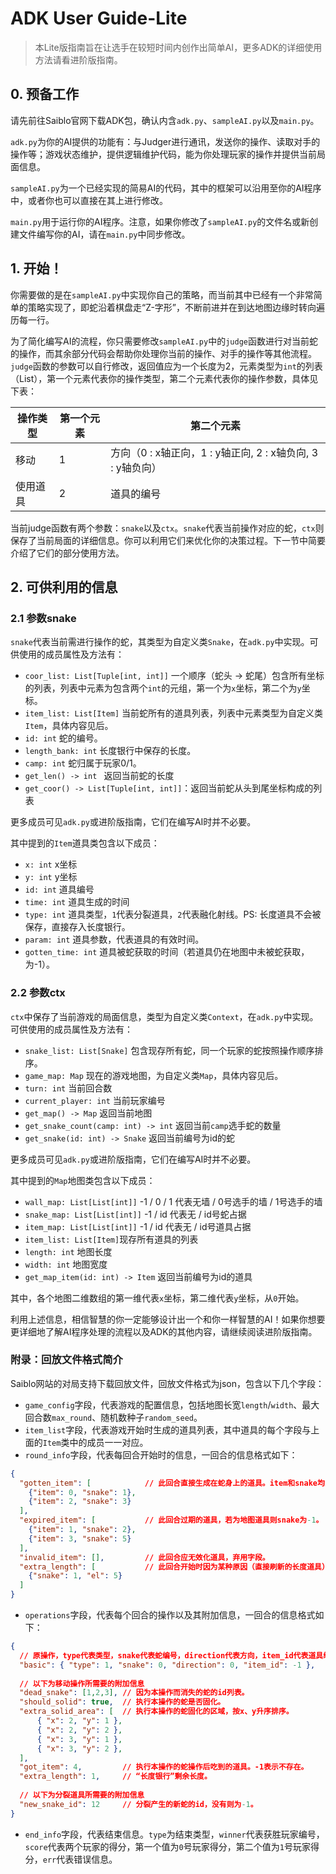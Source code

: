# ADK User Guide-Lite

> 本Lite版指南旨在让选手在较短时间内创作出简单AI，更多ADK的详细使用方法请看进阶版指南。

## 0. 预备工作

请先前往Saiblo官网下载ADK包，确认内含`adk.py`、`sampleAI.py`以及`main.py`。

`adk.py`为你的AI提供的功能有：与Judger进行通讯，发送你的操作、读取对手的操作等；游戏状态维护，提供逻辑维护代码，能为你处理玩家的操作并提供当前局面信息。

`sampleAI.py`为一个已经实现的简易AI的代码，其中的框架可以沿用至你的AI程序中，或者你也可以直接在其上进行修改。

`main.py`用于运行你的AI程序。注意，如果你修改了`sampleAI.py`的文件名或新创建文件编写你的AI，请在`main.py`中同步修改。

## 1. 开始！

你需要做的是在`sampleAI.py`中实现你自己的策略，而当前其中已经有一个非常简单的策略实现了，即蛇沿着棋盘走“Z-字形”，不断前进并在到达地图边缘时转向遍历每一行。

为了简化编写AI的流程，你只需要修改`sampleAI.py`中的`judge`函数进行对当前蛇的操作，而其余部分代码会帮助你处理你当前的操作、对手的操作等其他流程。`judge`函数的参数可以自行修改，返回值应为一个长度为2，元素类型为`int`的列表（List），第一个元素代表你的操作类型，第二个元素代表你的操作参数，具体见下表：

| 操作类型 | 第一个元素 | 第二个元素                                                 |
| -------- | ---------- | ---------------------------------------------------------- |
| 移动     | 1          | 方向（0 : x轴正向，1 : y轴正向, 2 : x轴负向, 3 : y轴负向） |
| 使用道具 | 2          | 道具的编号                                                 |

当前judge函数有两个参数：`snake`以及`ctx`。`snake`代表当前操作对应的蛇，`ctx`则保存了当前局面的详细信息。你可以利用它们来优化你的决策过程。下一节中简要介绍了它们的部分使用方法。

## 2. 可供利用的信息

### 2.1 参数snake

`snake`代表当前需进行操作的蛇，其类型为自定义类`Snake`，在`adk.py`中实现。可供使用的成员属性及方法有：

- `coor_list: List[Tuple[int, int]]` 一个顺序（蛇头 -> 蛇尾）包含所有坐标的列表，列表中元素为包含两个`int`的元组，第一个为`x`坐标，第二个为`y`坐标。
- `item_list: List[Item]` 当前蛇所有的道具列表，列表中元素类型为自定义类`Item`，具体内容见后。
- `id: int` 蛇的编号。
- `length_bank: int` 长度银行中保存的长度。
- `camp: int` 蛇归属于玩家0/1。
- `get_len() -> int ` 返回当前蛇的长度
- `get_coor() -> List[Tuple[int, int]]`：返回当前蛇从头到尾坐标构成的列表

更多成员可见`adk.py`或进阶版指南，它们在编写AI时并不必要。

其中提到的`Item`道具类包含以下成员：

- `x: int` x坐标
- `y: int` y坐标
- `id: int` 道具编号
- `time: int` 道具生成的时间
- `type: int` 道具类型，`1`代表分裂道具，`2`代表融化射线。PS: 长度道具不会被保存，直接存入长度银行。
- `param: int` 道具参数，代表道具的有效时间。
- `gotten_time: int` 道具被蛇获取的时间（若道具仍在地图中未被蛇获取，为-1）。

### 2.2 参数ctx

`ctx`中保存了当前游戏的局面信息，类型为自定义类`Context`，在`adk.py`中实现。可供使用的成员属性及方法有：

- `snake_list: List[Snake]` 包含现存所有蛇，同一个玩家的蛇按照操作顺序排序。
- `game_map: Map` 现在的游戏地图，为自定义类`Map`，具体内容见后。
- `turn: int` 当前回合数
- `current_player: int` 当前玩家编号
- `get_map() -> Map` 返回当前地图
- `get_snake_count(camp: int) -> int` 返回当前`camp`选手蛇的数量
- `get_snake(id: int) -> Snake` 返回当前编号为id的蛇

更多成员可见`adk.py`或进阶版指南，它们在编写AI时并不必要。

其中提到的`Map`地图类包含以下成员：

- `wall_map: List[List[int]]` -1 / 0 / 1 代表无墙 / 0号选手的墙 / 1号选手的墙
- `snake_map: List[List[int]]` -1 / id 代表无 / id号蛇占据
- `item_map: List[List[int]]` -1 / id 代表无 / id号道具占据
- `item_list: List[Item]`现存所有道具的列表
- `length: int` 地图长度
- `width: int` 地图宽度
- `get_map_item(id: int) -> Item` 返回当前编号为id的道具

其中，各个地图二维数组的第一维代表`x`坐标，第二维代表`y`坐标，从`0`开始。

利用上述信息，相信智慧的你一定能够设计出一个和你一样智慧的AI！如果你想要更详细地了解AI程序处理的流程以及ADK的其他内容，请继续阅读进阶版指南。

### 附录：回放文件格式简介

Saiblo网站的对局支持下载回放文件，回放文件格式为json，包含以下几个字段：

- `game_config`字段，代表游戏的配置信息，包括地图长宽`length`/`width`、最大回合数`max_round`、随机数种子`random_seed`。
- `item_list`字段，代表游戏开始时生成的道具列表，其中道具的每个字段与上面的`Item`类中的成员一一对应。
- `round_info`字段，代表每回合开始时的信息，一回合的信息格式如下：

```json
{
  "gotten_item": [            // 此回合直接生成在蛇身上的道具。item和snake均为对应的id
    {"item": 0, "snake": 1},
    {"item": 2, "snake": 3}
  ],
  "expired_item": [           // 此回合过期的道具，若为地图道具则snake为-1。
    {"item": 1, "snake": 2},
    {"item": 3, "snake": 5}
  ],
  "invalid_item": [],         // 此回合应无效化道具，弃用字段。
  "extra_length": [           // 此回合开始时因为某种原因（直接刷新的长度道具）而让长度银行发生变化的信息，el代表新的长度银行值
    {"snake": 1, "el": 5}
  ]
}
```

- `operations`字段，代表每个回合的操作以及其附加信息，一回合的信息格式如下：

```json
{
  // 原操作，type代表类型，snake代表蛇编号，direction代表方向，item_id代表道具编号。
  "basic": { "type": 1, "snake": 0, "direction": 0, "item_id": -1 },
  
  // 以下为移动操作所需要的附加信息
  "dead_snake": [1,2,3], // 因为本操作而消失的蛇的id列表。
  "should_solid": true,  // 执行本操作的蛇是否固化。
  "extra_solid_area": [  // 执行本操作的蛇固化的区域，按x、y升序排序。
      { "x": 2, "y": 1 },
      { "x": 2, "y": 2 },
      { "x": 3, "y": 1 },
      { "x": 3, "y": 2 },
  ],
  "got_item": 4,         // 执行本操作的蛇操作后吃到的道具。-1表示不存在。
  "extra_length": 1,     // “长度银行”剩余长度。
  
  // 以下为分裂道具所需要的附加信息
  "new_snake_id": 12     // 分裂产生的新蛇的id，没有则为-1。
}
```

- `end_info`字段，代表结束信息。`type`为结束类型，`winner`代表获胜玩家编号，`score`代表两个玩家的得分，第一个值为`0`号玩家得分，第二个值为`1`号玩家得分，`err`代表错误信息。